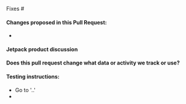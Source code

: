 <!--- Provide a general summary of your changes in the Title above -->
<!-- Would you like this feature to be tested by Beta testers?
Please add testing instructions to projects/plugins/jetpack/to-test.md in a new commit as part of your PR. -->

Fixes #

#### Changes proposed in this Pull Request:
<!--- Explain what functional changes your PR includes -->
*

#### Jetpack product discussion
<!-- If you're an Automattician, include a shortlink to the p2 discussion with Jetpack Product here. -->
<!-- Make sure any changes to existing products have been discussed and agreed upon -->

#### Does this pull request change what data or activity we track or use?
<!--- If so, please add the "[Status] Needs Privacy Updates" label and explain what changes there are. -->
<!--- Check existing Jetpack support documents for a preview of the information we need. -->

#### Testing instructions:
<!-- If you were reviewing this PR, how would you like the instructions to be presented? -->
<!-- Please include detailed testing steps, explaining how to test your change. -->
<!-- Bear in mind that context you working on is not obvious for everyone.  -->
<!-- Adding "simple" configuration steps will help reviewers to get to your PR as quickly as possible. -->
<!-- "Before / After" screenshots can also be very helpful when the change is visual. -->

* Go to '..'
*
